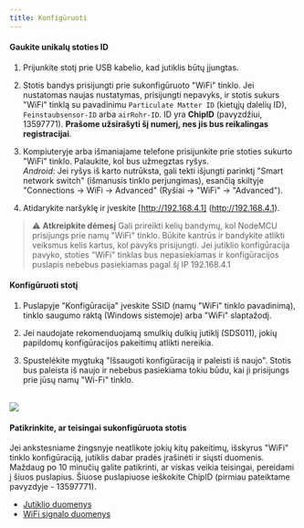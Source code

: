 ```yaml
---
title: Konfigūruoti
---
```

#### Gaukite unikalų stoties ID
1. Prijunkite stotį prie USB kabelio, kad jutiklis būtų įjungtas.

2. Stotis bandys prisijungti prie sukonfigūruoto "WiFi" tinklo. Jei nustatomas naujas nustatymas, prisijungti nepavyks, ir stotis sukurs "WiFi" tinklą su pavadinimu `Particulate Matter ID` (kietųjų dalelių ID), `Feinstaubsensor-ID` arba `airRohr-ID`. ID yra **ChipID** (pavyzdžiui, 13597771). **Prašome užsirašyti šį numerį, nes jis bus reikalingas registracijai**.

3. Kompiuteryje arba išmaniajame telefone prisijunkite prie stoties sukurto "WiFi" tinklo. Palaukite, kol bus užmegztas ryšys.<br>*Android*: Jei ryšys iš karto nutrūksta, gali tekti išjungti parinktį "Smart network switch" (išmanusis tinklo perjungimas), esančią skiltyje "Connections -> WiFi -> Advanced" (Ryšiai -> "WiFi" -> "Advanced").

4. Atidarykite naršyklę ir įveskite [http://192.168.4.1] (http://192.168.4.1).

> ⚠️ **Atkreipkite dėmesį** Gali prireikti kelių bandymų, kol NodeMCU prisijungs prie namų "WiFi" tinklo. Būkite kantrūs ir bandykite atlikti veiksmus kelis kartus, kol pavyks prisijungti. Jei jutiklio konfigūracija pavyko, stoties "WiFi" tinklas bus nepasiekiamas ir konfigūracijos puslapis nebebus pasiekiamas pagal šį IP 192.168.4.1

#### Konfigūruoti stotį
1. Puslapyje "Konfigūracija" įveskite SSID (namų "WiFi" tinklo pavadinimą), tinklo saugumo raktą (Windows sistemoje) arba "WiFi" slaptažodį.

2. Jei naudojate rekomenduojamą smulkių dulkių jutiklį (SDS011), jokių papildomų konfigūracijos pakeitimų atlikti nereikia.

3. Spustelėkite mygtuką "Išsaugoti konfigūraciją ir paleisti iš naujo". Stotis bus paleista iš naujo ir nebebus pasiekiama tokiu būdu, kai ji prisijungs prie jūsų namų "Wi-Fi" tinklo.

<br>

<img src="../docs/airrohr_config_initial.jpg" loading="lazy"/>

<br>

#### Patikrinkite, ar teisingai sukonfigūruota stotis
Jei ankstesniame žingsnyje neatlikote jokių kitų pakeitimų, išskyrus "WiFi" tinklo konfigūraciją, jutiklis dabar pradės įrašinėti ir siųsti duomenis. Maždaug po 10 minučių galite patikrinti, ar viskas veikia teisingai, pereidami į šiuos puslapius. Šiuose puslapiuose ieškokite ChipID (pirmiau pateiktame pavyzdyje - 13597771).

 * [Jutiklio duomenys](https://www.madavi.desensorgraph.php)
 * [WiFi signalo duomenys](https://www.madavi.desensorsignal.php)
